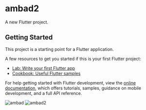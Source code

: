 # ambad2

A new Flutter project.

## Getting Started

This project is a starting point for a Flutter application.

A few resources to get you started if this is your first Flutter project:

- [Lab: Write your first Flutter app](https://docs.flutter.dev/get-started/codelab)
- [Cookbook: Useful Flutter samples](https://docs.flutter.dev/cookbook)

For help getting started with Flutter development, view the
[online documentation](https://docs.flutter.dev/), which offers tutorials,
samples, guidance on mobile development, and a full API reference.

![ambad](https://user-images.githubusercontent.com/88269367/179826574-875b3dbb-7e0a-41dc-9874-9903beb7f501.png)      ![ambad2](https://user-images.githubusercontent.com/88269367/179826607-2ef283a6-c175-46c7-9a51-769c5f3a077c.png)
